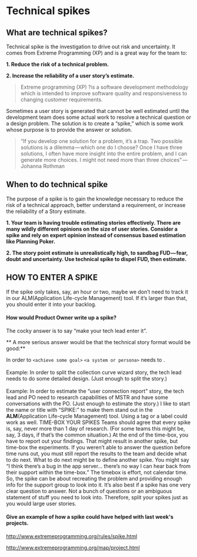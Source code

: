 # Technical spikes

## What are technical spikes?
Technical spike is the investigation to drive out risk and uncertainty. It comes from Extreme Programming (XP) and is a great way for the team to:

  **1. Reduce the risk of a technical problem.**

  **2. Increase the reliability of a user story’s estimate.**
  
>Extreme programming (XP) ?is a software development methodology which is intended to improve software quality and responsiveness to changing customer requirements.

Sometimes a user story is generated that cannot be well estimated until the development team does some actual work to resolve a technical question or a design problem. The solution is to create a “spike,” which is some work whose purpose is to provide the answer or solution.

>“If you develop one solution for a problem, it’s a trap. Two possible solutions is a dilemma — which one do I choose? Once I have three solutions, I often have more insight into the entire problem, and I can generate more choices. I might not need more than three choices" — Johanna Rothman

## When to do technical spike

The purpose of a spike is to gain the knowledge necessary to reduce the risk of a technical approach, better understand a requirement, or increase the reliability of a Story estimate.

**1. Your team is having trouble estimating stories effectively. There are many wildly different opinions on the size of user stories. Consider a spike and rely on expert opinion instead of consensus based estimation like Planning Poker.**

**2. The story point estimate is unrealistically high, to sandbag FUD — fear, doubt and uncertainty. Use technical spike to dispel FUD, then estimate.**


## HOW TO ENTER A SPIKE

If the spike only takes, say, an hour or two, maybe we don’t need to track it in our ALM(Application Life-cycle Management) tool. If it’s larger than that, you should enter it into your backlog.

#### How would Product Owner write up a spike?

The cocky answer is to say “make your tech lead enter it”.

** A more serious answer would be that the technical story format would be good:**

In order to
`<achieve some goal>`  `<a system or persona>` needs to <some action>.
<br /><br />
Example: In order to split the collection curve wizard story, the tech lead needs to do some detailed design. (Just enough to split the story.) <br /><br />
Example: In order to estimate the “user connection report” story, the tech lead and PO need to research capabilities of MSTR and have some conversations with the PO. (Just enough to estimate the story.)
I like to start the name or title with “SPIKE:” to make them stand out in the **ALM**(Application Life-cycle Management) tool. Using a tag or a label could work as well.
TIME-BOX YOUR SPIKES
Teams should agree that every spike is, say, never more than 1 day of research. (For some teams this might be, say, 3 days, if that’s the common situation.) At the end of the time-box, you have to report out your findings. That might result in another spike, but time-box the experiments. If you weren’t able to answer the question before time runs out, you must still report the results to the team and decide what to do next. What to do next might be to define another spike.
You might say “I think there’s a bug in the app server… there’s no way I can hear back from their support within the time-box.” The timebox is effort, not calendar time. So, the spike can be about recreating the problem and providing enough info for the support group to look into it.
It’s also best if a spike has one very clear question to answer. Not a bunch of questions or an ambiguous statement of stuff you need to look into. Therefore, split your spikes just as you would large user stories.

#### Give an example of how a spike could have helped with last week's projects.

 http://www.extremeprogramming.org/rules/spike.html


 http://www.extremeprogramming.org/map/project.html
